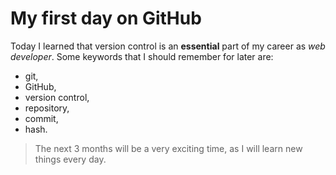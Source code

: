 # My first day on GitHub 

Today I learned that version control is an **essential** part of my career as _web developer_. 
Some keywords that I should remember for later are:
- git,
- GitHub,
- version control,
- repository,
- commit,
- hash.

 > The next 3 months will be a very exciting time, as I will learn new things every day.
